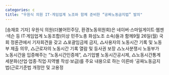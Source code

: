```yaml
---
categories: c
title: "우원식 의원 IT·게임업계 노조와 함께 준비한 “공짜노동금지법” 발의"
---
```

[송재호 기자] 우원식 의원(더불어민주당, 환경노동위원회)은 네이버·스마일게이트·웹젠·넥슨 등 IT·게임업계 노동조합(이상 민주노총 화섬노조 소속)들과 함께9월 26일(월) 국회 정론관에서 기자회견을 갖고 △포괄임금제 금지, △사용자의 노동시간 기록 및 노동부 제출 의무, △근로자의 노동시간 기록 열람 및 등사권 보장 △노사분쟁시 노동부가 노동시간을 입증해주는 “노동시간인증제”, △기업별 노동시간공시제, △노동시간통계 세분화(산업·업종·직업·지역별 작성·보급)를 주요 내용으로 하는 이른바 ‘공짜노동금지법(근로기준법 개정안 및 고용정